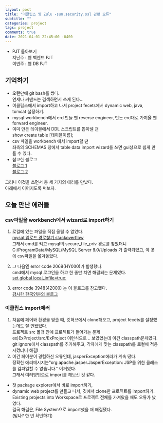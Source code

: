 ```yaml
---
layout: post
title: "이클립스 및 Zulu -sun.security.ssl 관련 오류"
subtitle: ""
categories: project
tags: project
comments: true
date: 2021-04-01 22:45:00 -0400
---
```



- PJT 돌아보기  
지난주 : 웹 백엔드 PJT  
이번주 : 웹 DB PJT  

## 기억하기
- 오랜만에 git bash를 썼다.    
언제나 커맨드는 검색하면서 쓰게 된다...  
- 이클립스에서 import하고 나서 project fecets에서 dynamic web, java, tomcat 설정하기.  
- mysql workbench에서 erd 만들 땐 reverse engineer, 만든 erd대로 가져올 땐 forward engineer.  
- 이미 만든 테이블에서 DDL 스크립트를 뽑아낼 땐  
show create table [테이블이름];  
- csv 파일을 workbench 에서 import할 땐  
좌측의 SCHEMAS 창에서 table data import wizard를 쓰면 gui상으로 쉽게 만들 수 있다. 
- 참고한 블로그  
[블로그 1](https://blue-boy.tistory.com/23)    
[블로그 2](https://osskdb.wordpress.com/2016/08/31/)   

그러나 이것을 쓰면서 총 세 가지의 에러를 만났다.  
아래에서 이어지도록 써보자.  

## 오늘 만난 에러들  
### csv파일을 workbench에서 wizard로 import하기  
1. 로컬에 있는 파일을 직접 올릴 수 없었다.  
   [mysql 업로드 경로찾기 stackoverflow](https://stackoverflow.com/questions/32737478/how-should-i-tackle-secure-file-priv-in-mysql)  
   그래서 cmd를 켜고 mysql의 secure_file_priv 경로를 찾았더니 C:/ProgramData/MySQL/MySQL Server 8.0/Uploads 가 출력되었고, 이 곳에 csv파일을 옮겨놓았다.  

2. 그 다음엔 error code 2068(HY000)가 발생했다.  
   cmd에서 mysql 로그인을 하고 한 줄만 치면 해결되는 문제였다.  
   [set global local_infile=true;](https://stackoverflow.com/questions/63361962/error-2068-hy000-load-data-local-infile-file-request-rejected-due-to-restrict)  
3. error code 3948(42000) 는 이 블로그를 참고했다.  
    [감사한 한국인분의 블로그](https://snepbnt.tistory.com/89)  

  
### 이클립스 import에러 
1. 처음에 페어와 환경을 맞출 때, 깃허브에서 clone해오고, project fecets를 설정했는데도 잘 안됐었다.  
프로젝트 src 폴더 안에 프로젝트가 들어가는 문제  
ex)ExProject/src/ExProject 이런식으로 .. 보였었는데 이건 classpath문제였다.  
git ignore에서 classpath를 추가해주고, 각자에게 맞는 classpath를 로컬에 적용시켰더니 해결!  
2. 이건 페어분이 경험하신 오류인데, jasperException에러가 계속 떴다.  
정확한 에러메시지는"org.apache.jasper.JasperException: JSP를 위한 클래스를 컴파일할 수 없습니다." 이거였다.  
그래서 여러방법으로 import를 해보신 것 같다.  
- 첫 package explorer에서 바로 import하기,
- dynamic web project를 만들고 나서, 깃에서 clone한 프로젝트를 import하기.
Existing projects into Workspace로 프로젝트 전체를 가져왔을 때도 오류가 났었다.  
결국 해결은, File System으로 import했을 때 해결됐다.  
(맞나? 한 번 확인하기)  

